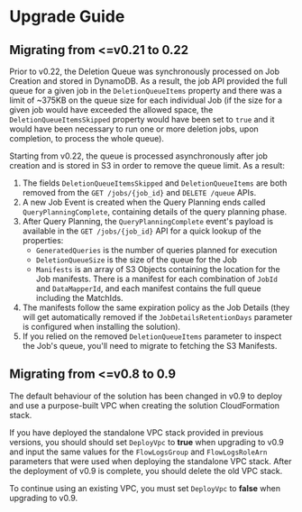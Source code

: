 # Upgrade Guide

## Migrating from <=v0.21 to 0.22

Prior to v0.22, the Deletion Queue was synchronously processed on Job Creation
and stored in DynamoDB. As a result, the job API provided the full queue for a
given job in the `DeletionQueueItems` property and there was a limit of ~375KB
on the queue size for each individual Job (if the size for a given job would
have exceeded the allowed space, the `DeletionQueueItemsSkipped` property would
have been set to `true` and it would have been necessary to run one or more
deletion jobs, upon completion, to process the whole queue).

Starting from v0.22, the queue is processed asynchronously after job creation
and is stored in S3 in order to remove the queue limit. As a result:

1. The fields `DeletionQueueItemsSkipped` and `DeletionQueueItems` are both
   removed from the `GET /jobs/{job_id}` and `DELETE /queue` APIs.
2. A new Job Event is created when the Query Planning ends called
   `QueryPlanningComplete`, containing details of the query planning phase.
3. After Query Planning, the `QueryPlanningComplete` event's payload is
   available in the `GET /jobs/{job_id}` API for a quick lookup of the
   properties:
   - `GeneratedQueries` is the number of queries planned for execution
   - `DeletionQueueSize` is the size of the queue for the Job
   - `Manifests` is an array of S3 Objects containing the location for the Job
     manifests. There is a manifest for each combination of `JobId` and
     `DataMapperId`, and each manifest contains the full queue including the
     MatchIds.
4. The manifests follow the same expiration policy as the Job Details (they will
   get automatically removed if the `JobDetailsRetentionDays` parameter is
   configured when installing the solution).
5. If you relied on the removed `DeletionQueueItems` parameter to inspect the
   Job's queue, you'll need to migrate to fetching the S3 Manifests.

## Migrating from <=v0.8 to 0.9

The default behaviour of the solution has been changed in v0.9 to deploy and use
a purpose-built VPC when creating the solution CloudFormation stack.

If you have deployed the standalone VPC stack provided in previous versions, you
should should set `DeployVpc` to **true** when upgrading to v0.9 and input the
same values for the `FlowLogsGroup` and `FlowLogsRoleArn` parameters that were
used when deploying the standalone VPC stack. After the deployment of v0.9 is
complete, you should delete the old VPC stack.

To continue using an existing VPC, you must set `DeployVpc` to **false** when
upgrading to v0.9.
